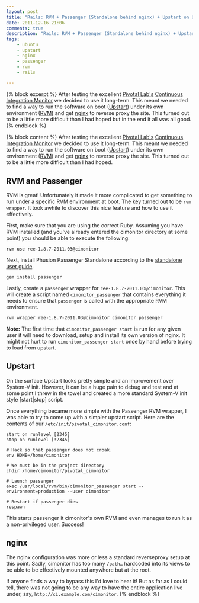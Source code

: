 ```yaml
---
layout: post
title: "Rails: RVM + Passenger (Standalone behind nginx) + Upstart on Ubuntu 10.04"
date: 2011-12-16 21:06
comments: true
description: "Rails: RVM + Passenger (Standalone behind nginx) + Upstart on Ubuntu 10.04"
tags:
    - ubuntu
    - upstart
    - nginx
    - passenger
    - rvm
    - rails

---
```


{% block excerpt %}
After testing the excellent [Pivotal Lab's](http://pivotallabs.com/) [Continuous Integration Monitor](https://github.com/pivotal/cimonitor) we decided to use it long-term. This meant we needed to find a way to run the software on boot ([Upstart](http://upstart.ubuntu.com/)) under its own environment ([RVM](http://beginrescueend.com/)) and get [nginx](http://nginx.org/) to reverse proxy the site. This turned out to be a little more difficult than I had hoped but in the end it all was all good.
{% endblock %}

{% block content %}
After testing the excellent [Pivotal Lab's](http://pivotallabs.com/) [Continuous Integration Monitor](https://github.com/pivotal/cimonitor) we decided to use it long-term. This meant we needed to find a way to run the software on boot ([Upstart](http://upstart.ubuntu.com/)) under its own environment ([RVM](http://beginrescueend.com/)) and get [nginx](http://nginx.org/) to reverse proxy the site. This turned out to be a little more difficult than I had hoped.

## RVM and Passenger

RVM is great! Unfortunately it made it more complicated to get something to run under a specific RVM environment at boot. The key turned out to be `rvm wrapper`. It took awhile to discover this nice feature and how to use it effectively.

First, make sure that you are using the correct Ruby. Assuming you have RVM installed (and you've already entered the cimonitor directory at some point) you should be able to execute the following:

    rvm use ree-1.8.7-2011.03@cimonitor

Next, install Phusion Passenger Standalone according to the [standalone user guide](http://www.modrails.com/documentation/Users%20guide%20Standalone.html).

    gem install passenger

Lastly, create a `passenger` wrapper for `ree-1.8.7-2011.03@cimonitor`. This will create a script named `cimonitor_passenger` that contains everything it needs to ensure that `passenger` is called with the appropriate RVM environment.

    rvm wrapper ree-1.8.7-2011.03@cimonitor cimonitor passenger

**Note:** The first time that `cimonitor_passenger start` is run for any given user it will need to download, setup and install its own version of nginx. It might not hurt to run `cimonitor_passenger start` once by hand before trying to load from upstart.

## Upstart

On the surface Upstart looks pretty simple and an improvement over System-V init. However, it can be a huge pain to debug and test and at some point I threw in the towel and created a more standard System-V init style [start|stop] script.

Once everything became more simple with the Passenger RVM wrapper, I was able to try to come up with a simpler upstart script. Here are the contents of our `/etc/init/pivotal_cimonitor.conf`:

    start on runlevel [2345]
    stop on runlevel [!2345]
     
    # Hack so that passenger does not croak.
    env HOME=/home/cimonitor
     
    # We must be in the project directory
    chdir /home/cimonitor/pivotal_cimonitor
     
    # Launch passenger
    exec /usr/local/rvm/bin/cimonitor_passenger start --environment=production --user cimonitor
     
    # Restart if passenger dies
    respawn

This starts passenger it cimonitor's own RVM and even manages to run it as a non-privileged user. Success!

## nginx

The nginx configuration was more or less a standard reverseproxy setup at this point. Sadly, cimonitor has too many `/path…` hardcoded into its views to be able to be effectively mounted anywhere but at the root.

If anyone finds a way to bypass this I'd love to hear it! But as far as I could tell, there was not going to be any way to have the entire application live under, say, `http://ci.example.com/cimonitor`.
{% endblock %}
